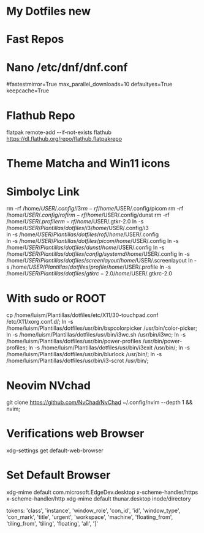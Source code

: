 # My Dotfiles new

# Fast Repos

# Nano /etc/dnf/dnf.conf

#fastestmirror=True
max_parallel_downloads=10
defaultyes=True
keepcache=True

# Flathub Repo

flatpak remote-add --if-not-exists flathub https://dl.flathub.org/repo/flathub.flatpakrepo

# Theme Matcha and Win11 icons 


# Simbolyc Link

rm -rf /home/$USER/.config/i3
rm -rf /home/$USER/.config/picom
rm -rf /home/$USER/.config/rofi
rm -rf /home/$USER/.config/dunst
rm -rf /home/$USER/.profile
rm -rf /home/$USER/.gtkr-2.0
ln -s /home/$USER/Plantillas/dotfiles/i3 /home/$USER/.config/i3  
ln -s /home/$USER/Plantillas/dotfiles/rofi /home/$USER/.config  
ln -s /home/$USER/Plantillas/dotfiles/picom /home/$USER/.config 
ln -s /home/$USER/Plantillas/dotfiles/dunst /home/$USER/.config 
ln -s /home/$USER/Plantillas/dotfiles/config/systemd /home/$USER/.config 
ln -s /home/$USER/Plantillas/dotfiles/screenlayout /home/$USER/.screenlayout
ln -s /home/$USER/Plantillas/dotfiles/profile /home/$USER/.profile
ln -s /home/$USER/Plantillas/dotfiles/gtkrc-2.0 /home/$USER/.gtkrc-2.0


# With sudo or ROOT

cp /home/luism/Plantillas/dotfiles/etc/X11/30-touchpad.conf /etc/X11/xorg.conf.d/;
ln -s /home/luism/Plantillas/dotfiles/usr/bin/bspcolorpicker /usr/bin/color-picker;
ln -s /home/luism/Plantillas/dotfiles/usr/bin/i3wc.sh /usr/bin/i3wc;
ln -s /home/luism/Plantillas/dotfiles/usr/bin/power-profiles /usr/bin/power-profiles;
ln -s /home/luism/Plantillas/dotfiles/usr/bin/i3exit /usr/bin/;
ln -s /home/luism/Plantillas/dotfiles/usr/bin/blurlock /usr/bin/;
ln -s /home/luism/Plantillas/dotfiles/usr/bin/i3-scrot /usr/bin/;

# Neovim NVchad

git clone https://github.com/NvChad/NvChad ~/.config/nvim --depth 1 && nvim;

# Verifications web Browser 

xdg-settings get default-web-browser

# Set Default Browser

xdg-mime default com.microsoft.EdgeDev.desktop x-scheme-handler/https x-scheme-handler/http
xdg-mime default thunar.desktop inode/directory

tokens: 'class', 'instance', 'window_role', 'con_id', 'id', 'window_type', 'con_mark', 'title', 'urgent', 'workspace', 'machine', 'floating_from', 'tiling_from', 'tiling', 'floating', 'all', ']'